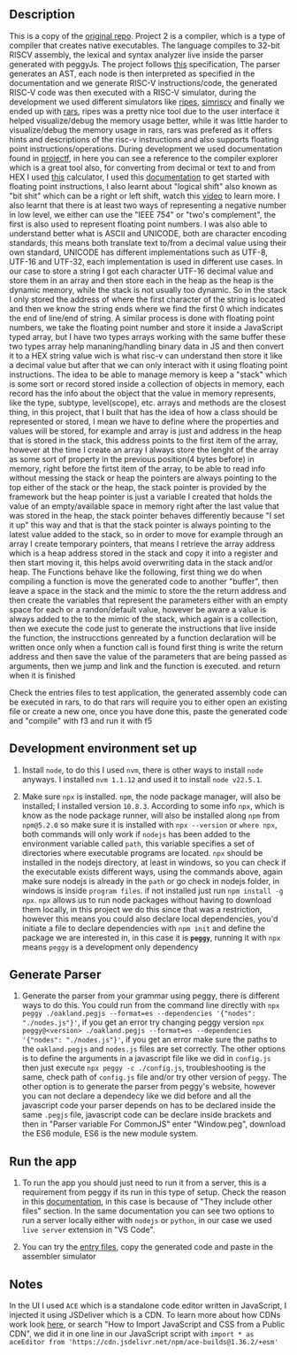 ## Description

This is a copy of the [original repo](https://github.com/Jhgomez/CompilerFrontend/tree/main/ProjectoParser/assembly). Project 2 is a compiler, which is a type of compiler that creates native executables. The language compiles to 32-bit RISCV assembly, 
the lexical and syntax analyzer live inside the parser generated with peggyJs. The project follows [this](./Enunciado.pdf) specification,
The parser generates an AST, each node is then interpreted as specified in the documentation and we generate RISC-V instructions/code, 
the generated RISC-V code was then executed with a RISC-V simulator, during the development we used different simulators like 
[ripes](https://ripes.me/), [simriscv](https://simriscv.github.io/) and finally we ended up with [rars](https://github.com/TheThirdOne/rars),
ripes was a pretty nice tool due to the user interface it helped visualize/debug the memory usage better, while it was  little 
harder to visualize/debug the memory usage in rars, rars was prefered as it offers hints and descriptions of the risc-v instructions
and also supports floating point instructions/operations. During development we used documentation found in [projectf](https://projectf.io/),
in here you can see a reference to the compiler explorer which is a great tool also, for converting from decimal or text to and 
from HEX I used [this](https://www.rapidtables.com/convert/number/decimal-to-hex.html) calculator, I used this [documentation](https://msyksphinz-self.github.io/riscv-isadoc/html/rvfd.html#)
to get started with floating point instructions, I also learnt about "logical shift" also known as "bit shit" which can be a right 
or left shift, watch this [video](https://www.youtube.com/watch?v=-0FLvN7w3ZI) to learn more. I also learnt that there is at least 
two ways of representing a negative number in low level, we either can use the "IEEE 754" or "two's complement", the first is 
also used to represent floating point numbers. I was also able to understand better what is ASCII and UNICODE, both are
character encoding standards, this means both translate text to/from a decimal value using their own standard, UNICODE has different
implementations such as UTF-8, UTF-16 and UTF-32, each implementation is used in different use cases. In our case to store a
string I got each character UTF-16 decimal value and store them in an array and then store each in the heap as the heap is the dynamic
memory, while the stack is not usually too dynamic. So in the stack I only stored the address of where the first character of the 
string is located and then we know the string ends where we find the first 0 which indicates the end of line/end of string. A similar
process is done with floating point numbers, we take the floating point number and store it inside a JavaScript typed array, but I have
two types arrays working with the same buffer these two types array help mananing/handling binary data in JS and then convert it 
to a HEX string value wich is what risc-v can understand then store it like a decimal value but after that we can only interact
with it using floating point instructions. The idea to be able to manage memory is keep a "stack" which
is some sort or record stored inside a collection of objects in memory, each record has the info about the object that the value in memory represents, like the type, subtype, level(scope), etc. arrays and methods are the closest thing, in this project, that I built that has the idea of how a class should be
represented or stored, I mean we have to define where the properties and values will be stored, for example and array is just and address in the heap that is stored in the stack, this address points to the first item of the array, however at the time I create an array I always store the lenght of the array as some sort of property in the previous position(4 bytes before) in memory, right before the firtst item of the array, 
to be able to read info without messing the stack or heap the pointers are always pointing to the top either of the stack or the heap, the stack pointer is provided by the framework but the heap pointer is just a variable I created that holds the value of an empty/available space in memory right after the last
value that was stored in the heap, the stack pointer behaves differently because "I set it up" this way and that is that the stack pointer is always pointing to the latest value added to the stack, so in order to move for example through an array I create temporary pointers, that means I retrieve the array address which is a heap address stored in the stack and copy it into a register and then start moving it, this helps avoid overwriting data in the stack and/or heap. The Functions behave like the following, first thing we do when 
compiling a function is move the generated code to another "buffer", then leave a space in the stack and the mimic to store the the 
return address and then create the variables that represent the parameters either with an empty space for each or a randon/default value, however be aware a value is always added to the to the mimic of the stack, which again is a collection, then we execute the code just to
generate the instructions that live inside the function, the instrucctions genreated by a function declaration will be written once only
when a function call is found first thing is write the return address and then save the value of the parameters that are being passed as
arguments, then we jump and link and the function is executed. and return when it is finished

Check the entries files to test application, the generated assembly code can be executed in rars, to do that rars will require you to either open an existing file or create a new one, once you have done this, paste the generated code and "compile" with f3 and run it with f5

## Development environment set up

1. Install `node`, to do this I used `nvm`, there is other ways to install `node` anyways. I 
installed `nvm 1.1.12` and used it to install `node v22.5.1`.


2. Make sure `npx` is installed. `npm`, the node package manager, will also be installed; I installed version `10.8.3`. According
to some info `npx`, which is know as the node package runner, will also be installed along `npm` from `npm@5.2.0`
so make sure it is installed with `npx --version` or `where npx`, both commands will only work if
`nodejs` has been added to the environment variable called `path`, this variable specifies a set of 
directories where executable programs are located. `npx` should be installed in the nodejs directory, at least in
windows, so you can check if the executable exists different ways, using the commands above, again make
sure nodejs is already in the `path` or go check in nodejs folder, in windows is inside `program files`. if not installed
just run `npm install -g npx`. `npx` allows us to run node packages without having to download them locally, in
this project we do this since that was a restriction, however this means you could also declare local dependencies, you'd
initiate a file to declare dependencies with `npm init` and define the package we are interested in, in this case it is
**`peggy`**, running it with `npx` means `peggy` is a development only dependency

## Generate Parser

1. Generate the parser from your grammar using peggy, there is different ways to do this. You could
run from the command line directly with `npx peggy ./oakland.pegjs --format=es --dependencies '{"nodes": "./nodes.js"}'`, 
if you get an error try changing peggy version `npx peggy@<version> ./oakland.pegjs --format=es --dependencies '{"nodes": "./nodes.js"}'`,
if you get an error make sure the paths to the `oakland.pegjs` and `nodes.js` files are set correctly. The other options is
to define the arguments in a javascript file like we did in `config.js` then just execute `npx peggy -c ./config.js`, troubleshooting
is the same, check path of `config.js` file and/or try other version of `peggy`. The other option is to generate the parser from peggy's
website, however you can not declare a dependecy like we did before and all the javascript code your parser depends on has
to be declared inside the same `.pegjs` file, javascript code can be declare inside brackets and then in  "Parser variable For CommonJS" enter "Window.peg", download
the ES6 module, ES6 is the new module system.

## Run the app

1. To run the app you should just need to run it from a server, this is a requirement from peggy if its run in this type of setup.
Check the reason in this [documentation](https://developer.mozilla.org/en-US/docs/Learn/Common_questions/Tools_and_setup/set_up_a_local_testing_server#the_problem_with_testing_local_files), 
in this case is because of "They include other files" section. In the same documentation you can see two options to run a server locally
either with `nodejs` or `python`, in our case we used `live server` extension in "VS Code".

2. You can try the [entry files](./entryFIles), copy the generated code and paste in the assembler simulator

## Notes

In the UI I used `ACE` which is a standalone code editor written in JavaScript, I injected it using JSDeliver which is a CDN.
To learn more about how CDNs work look [here](https://www.freecodecamp.org/news/import-javascript-and-css-from-a-public-cdn/),
or search "How to Import JavaScript and CSS from a Public CDN", we did it in one line in our JavaScript script with `import * as aceEditor from 'https://cdn.jsdelivr.net/npm/ace-builds@1.36.2/+esm'`
